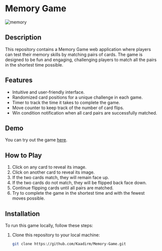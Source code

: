 # Memory Game

![memory](https://github.com/Kaadirm/Memory-Game/assets/141996672/bd055e53-239a-4d65-8996-762d2540e6ca)

## Description

This repository contains a Memory Game web application where players can test their memory skills by matching pairs of cards. The game is designed to be fun and engaging, challenging players to match all the pairs in the shortest time possible.

## Features

- Intuitive and user-friendly interface.
- Randomized card positions for a unique challenge in each game.
- Timer to track the time it takes to complete the game.
- Move counter to keep track of the number of card flips.
- Win condition notification when all card pairs are successfully matched.

## Demo

You can try out the game [here](https://kaadirm.github.io/Memory-Game/).
## How to Play

1. Click on any card to reveal its image.
2. Click on another card to reveal its image.
3. If the two cards match, they will remain face up.
4. If the two cards do not match, they will be flipped back face down.
5. Continue flipping cards until all pairs are matched.
6. Try to complete the game in the shortest time and with the fewest moves possible.

## Installation

To run this game locally, follow these steps:

1. Clone this repository to your local machine:

   ```bash
   git clone https://github.com/Kaadirm/Memory-Game.git
